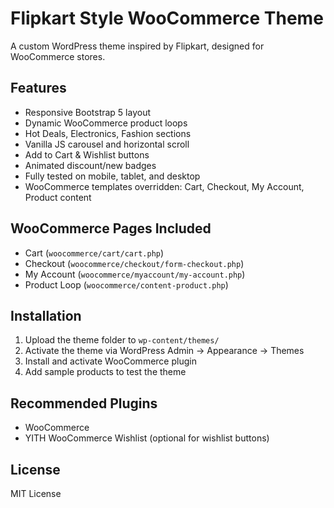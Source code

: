 # Flipkart Style WooCommerce Theme

A custom WordPress theme inspired by Flipkart, designed for WooCommerce stores.

## Features

- Responsive Bootstrap 5 layout
- Dynamic WooCommerce product loops
- Hot Deals, Electronics, Fashion sections
- Vanilla JS carousel and horizontal scroll
- Add to Cart & Wishlist buttons
- Animated discount/new badges
- Fully tested on mobile, tablet, and desktop
- WooCommerce templates overridden: Cart, Checkout, My Account, Product content

## WooCommerce Pages Included

- Cart (`woocommerce/cart/cart.php`)
- Checkout (`woocommerce/checkout/form-checkout.php`)
- My Account (`woocommerce/myaccount/my-account.php`)
- Product Loop (`woocommerce/content-product.php`)

## Installation

1. Upload the theme folder to `wp-content/themes/`  
2. Activate the theme via WordPress Admin → Appearance → Themes  
3. Install and activate WooCommerce plugin  
4. Add sample products to test the theme

## Recommended Plugins

- WooCommerce  
- YITH WooCommerce Wishlist (optional for wishlist buttons)

## License

MIT License
